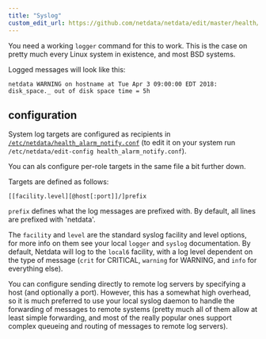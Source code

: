 ```yaml
---
title: "Syslog"
custom_edit_url: https://github.com/netdata/netdata/edit/master/health/notifications/syslog/README.md
---
```




You need a working `logger` command for this to work.  This is the case on pretty much every Linux system in existence, and most BSD systems.

Logged messages will look like this:

```
netdata WARNING on hostname at Tue Apr 3 09:00:00 EDT 2018: disk_space._ out of disk space time = 5h
```

## configuration

System log targets are configured as recipients in [`/etc/netdata/health_alarm_notify.conf`](https://github.com/netdata/netdata/blob/36bedc044584dea791fd29455bdcd287c3306cb2/conf.d/health_alarm_notify.conf#L534) (to edit it on your system run `/etc/netdata/edit-config health_alarm_notify.conf`).

You can als configure per-role targets in the same file a bit further down.

Targets are defined as follows:

```
[[facility.level][@host[:port]]/]prefix
```

`prefix` defines what the log messages are prefixed with.  By default, all lines are prefixed with 'netdata'.

The `facility` and `level` are the standard syslog facility and level options, for more info on them see your local `logger` and `syslog` documentation.  By default, Netdata will log to the `local6` facility, with a log level dependent on the type of message (`crit` for CRITICAL, `warning` for WARNING, and `info` for everything else).

You can configure sending directly to remote log servers by specifying a host (and optionally a port).  However, this has a somewhat high overhead, so it is much preferred to use your local syslog daemon to handle the forwarding of messages to remote systems (pretty much all of them allow at least simple forwarding, and most of the really popular ones support complex queueing and routing of messages to remote log servers).


